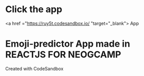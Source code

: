 # Click the app
<a href ="https://ruy5t.codesandbox.io/ "target="_blank">  App </a>
# Emoji-predictor App made in REACTJS FOR NEOGCAMP

Created with CodeSandbox
